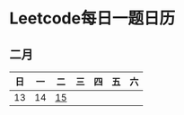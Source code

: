 # Leetcode每日一题日历

## 二月

日|一|二|三|四|五|六
:--:|:--:|:--:|:--:|:--:|:--:|:--:|
13|14|[15](./Leet-daily/2022-02-15.md)|